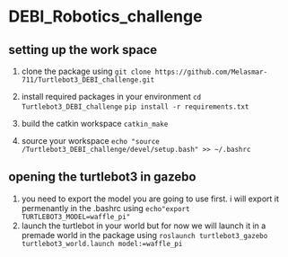 # DEBI_Robotics_challenge

## setting up the work space

1) clone the package using 
`git clone https://github.com/Melasmar-711/Turtlebot3_DEBI_challenge.git`

2) install required packages in your environment `cd Turtlebot3_DEBI_challenge`
`pip install -r requirements.txt`

3) build the catkin workspace `catkin_make`

4) source your workspace `echo "source /Turtlebot3_DEBI_challenge/devel/setup.bash" >> ~/.bashrc`


## opening the turtlebot3 in gazebo

1) you need to export the model you are going to use first. i will export it permenantly in the .bashrc using `echo"export TURTLEBOT3_MODEL=waffle_pi"`
2) launch the turtlebot in your world but for now we will launch it in a premade world in the package using `roslaunch turtlebot3_gazebo turtlebot3_world.launch model:=waffle_pi`

